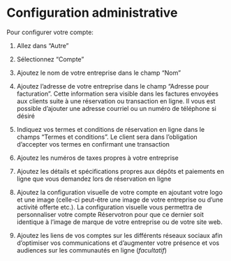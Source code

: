 # Configuration administrative

Pour configurer votre compte:

1. Allez dans “Autre”

1. Sélectionnez “Compte”

1. Ajoutez le nom de votre entreprise dans le champ “Nom”

1. Ajoutez l’adresse de votre entreprise dans le champ “Adresse pour facturation”. Cette information sera visible dans les factures envoyées aux clients suite à une réservation ou transaction en ligne. Il vous est possible d’ajouter une adresse courriel ou un numéro de téléphone si désiré

1. Indiquez vos termes et conditions de réservation en ligne dans le champs “Termes et conditions”. Le client sera dans l’obligation d’accepter vos termes en confirmant une transaction

1. Ajoutez les numéros de taxes propres à votre entreprise

1. Ajoutez les détails et spécifications propres aux dépôts et paiements en ligne que vous demandez lors de réservation en ligne

1. Ajoutez la configuration visuelle de votre compte en ajoutant votre logo et une image (celle-ci peut-être une image de votre entreprise ou d’une activité offerte etc.). La configuration visuelle vous permettra de personnaliser votre compte Réservotron pour que ce dernier soit identique à l’image de marque de votre entreprise ou de votre site web.

1. Ajoutez les liens de vos comptes sur les différents réseaux sociaux afin d’optimiser vos communications et d’augmenter votre présence et vos audiences sur les communautés en ligne (*facultatif*)